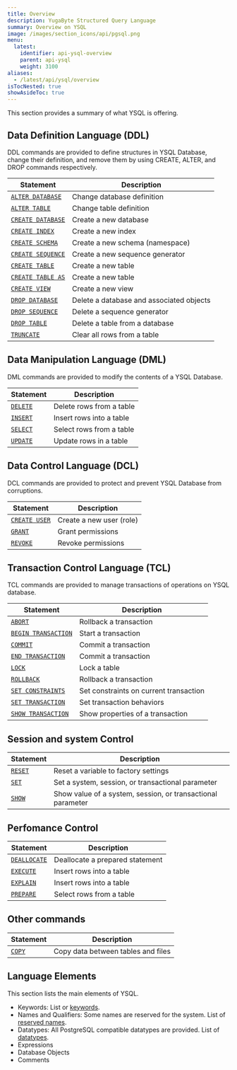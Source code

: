 ```yaml
---
title: Overview
description: YugaByte Structured Query Language
summary: Overview on YSQL
image: /images/section_icons/api/pgsql.png
menu:
  latest:
    identifier: api-ysql-overview
    parent: api-ysql
    weight: 3100
aliases:
  - /latest/api/ysql/overview
isTocNested: true
showAsideToc: true
---
```


This section provides a summary of what YSQL is offering.

## Data Definition Language (DDL)
DDL commands are provided to define structures in YSQL Database, change their definition, and remove them by using CREATE, ALTER, and DROP commands respectively.

| Statement | Description |
|-----------|-------------|
| [`ALTER DATABASE`](ddl_alter_db) | Change database definition |
| [`ALTER TABLE`](ddl_alter_table) | Change table definition |
| [`CREATE DATABASE`](ddl_create_database) | Create a new database |
| [`CREATE INDEX`](ddl_create_index) | Create a new index |
| [`CREATE SCHEMA`](ddl_create_schema) | Create a new schema (namespace) |
| [`CREATE SEQUENCE`](ddl_create_sequence) | Create a new sequence generator |
| [`CREATE TABLE`](ddl_create_table) | Create a new table |
| [`CREATE TABLE AS`](ddl_create_table_as) | Create a new table |
| [`CREATE VIEW`](ddl_create_view) | Create a new view |
| [`DROP DATABASE`](ddl_drop_database) | Delete a database and associated objects |
| [`DROP SEQUENCE`](ddl_drop_sequence) | Delete a sequence generator |
| [`DROP TABLE`](ddl_drop_table) | Delete a table from a database |
| [`TRUNCATE`](ddl_truncate) | Clear all rows from a table |

## Data Manipulation Language (DML)
DML commands are provided to modify the contents of a YSQL Database.

| Statement | Description |
|-----------|-------------|
| [`DELETE`](dml_delete) | Delete rows from a table |
| [`INSERT`](dml_insert) | Insert rows into a table |
| [`SELECT`](dml_select) | Select rows from a table |
| [`UPDATE`](dml_update) | Update rows in a table |

## Data Control Language (DCL)
DCL commands are provided to protect and prevent YSQL Database from corruptions.

| Statement | Description |
|-----------|-------------|
| [`CREATE USER`](dcl_create_user) | Create a new user (role) |
| [`GRANT`](dcl_grant) | Grant permissions |
| [`REVOKE`](dcl_revoke) | Revoke permissions |

## Transaction Control Language (TCL)
TCL commands are provided to manage transactions of operations on YSQL database.

| Statement | Description |
|-----------|-------------|
| [`ABORT`](txn_abort) | Rollback a transaction |
| [`BEGIN TRANSACTION`](txn_begin) | Start a transaction |
| [`COMMIT`](txn_commit) | Commit a transaction |
| [`END TRANSACTION`](txn_end) | Commit a transaction |
| [`LOCK`](txn_lock) | Lock a table |
| [`ROLLBACK`](txn_rollback) | Rollback a transaction |
| [`SET CONSTRAINTS`](txn_set_constraints) | Set constraints on current transaction|
| [`SET TRANSACTION`](txn_set) | Set transaction behaviors |
| [`SHOW TRANSACTION`](txn_show) | Show properties of a transaction |

## Session and system Control

| Statement | Description |
|-----------|-------------|
| [`RESET`](cmd_reset) | Reset a variable to factory settings |
| [`SET`](cmd_set) | Set a system, session, or transactional parameter |
| [`SHOW`](cmd_show) | Show value of a system, session, or transactional parameter |

## Perfomance Control

| Statement | Description |
|-----------|-------------|
| [`DEALLOCATE`](perf_deallocate) | Deallocate a prepared statement |
| [`EXECUTE`](perf_execute) | Insert rows into a table |
| [`EXPLAIN`](perf_explain) | Insert rows into a table |
| [`PREPARE`](perf_prepare) | Select rows from a table |

## Other commands
| Statement | Description |
|-----------|-------------|
| [`COPY`](cmd_copy) | Copy data between tables and files |

## Language Elements
This section lists the main elements of YSQL.

- Keywords: List or [keywords](keywords).
- Names and Qualifiers: Some names are reserved for the system. List of [reserved names](reserved_names).
- Datatypes: All PostgreSQL compatible datatypes are provided. List of [datatypes](datatypes).
- Expressions
- Database Objects
- Comments
